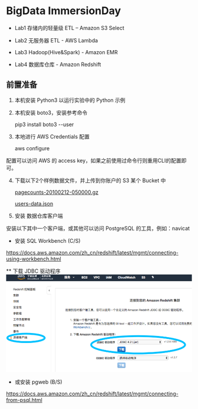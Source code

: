 # BigData ImmersionDay

* Lab1 存储内的轻量级 ETL – Amazon S3 Select 

* Lab2 无服务器 ETL - AWS Lambda

* Lab3 Hadoop(Hive&Spark) - Amazon EMR

* Lab4 数据库仓库 - Amazon Redshift


## 前置准备

1. 本机安装 Python3 以运行实验中的 Python 示例

2. 本机安装 boto3，安装参考命令  

    pip3 install boto3 --user

3. 本地进行 AWS Credentials 配置

    aws configure

配置可以访问 AWS 的 access key，如果之前使用过命令行则重用CLI的配置即可。

4. 下载以下2个样例数据文件，并上传到你账户的 S3 某个 Bucket 中

    [pagecounts-20100212-050000.gz](./sample-data/pagecounts-20100212-050000.gz)

    [users-data.json](./sample-data/users-data.json)

5. 安装 数据仓库客户端  

安装以下其中一个客户端，或其他可以访问 PostgreSQL 的工具，例如：navicat
  
* 安装 SQL Workbench  (C/S)

https://docs.aws.amazon.com/zh_cn/redshift/latest/mgmt/connecting-using-workbench.html 

** 下载 JDBC 驱动程序
![下载驱动](./Lab4-Redshift/img/img1.png)


* 或安装 pgweb  (B/S)

https://docs.aws.amazon.com/zh_cn/redshift/latest/mgmt/connecting-from-psql.html



